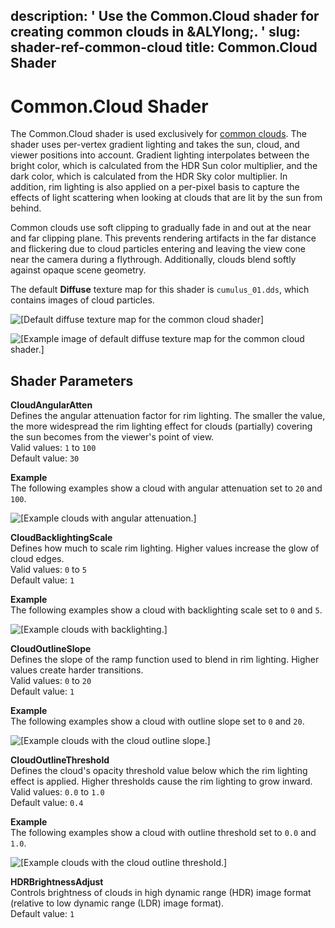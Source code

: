description: ' Use the Common.Cloud shader for creating common clouds in &ALYlong;. '
slug: shader-ref-common-cloud
title: Common.Cloud Shader
---
# Common\.Cloud Shader<a name="shader-ref-common-cloud"></a>

The Common\.Cloud shader is used exclusively for [common clouds](component-sky-cloud.md)\. The shader uses per\-vertex gradient lighting and takes the sun, cloud, and viewer positions into account\. Gradient lighting interpolates between the bright color, which is calculated from the HDR Sun color multiplier, and the dark color, which is calculated from the HDR Sky color multiplier\. In addition, rim lighting is also applied on a per\-pixel basis to capture the effects of light scattering when looking at clouds that are lit by the sun from behind\.

Common clouds use soft clipping to gradually fade in and out at the near and far clipping plane\. This prevents rendering artifacts in the far distance and flickering due to cloud particles entering and leaving the view cone near the camera during a flythrough\. Additionally, clouds blend softly against opaque scene geometry\.

The default **Diffuse** texture map for this shader is `cumulus_01.dds`, which contains images of cloud particles\.

![\[Default diffuse texture map for the common cloud shader\]](/images/shaders/shader-ref-common-cloud-1.png)

![\[Example image of default diffuse texture map for the common cloud shader.\]](/images/shaders/shader-ref-common-cloud-2.png)

## Shader Parameters<a name="shader-ref-common-cloud-shader-parameters"></a>

**CloudAngularAtten**  
Defines the angular attenuation factor for rim lighting\. The smaller the value, the more widespread the rim lighting effect for clouds \(partially\) covering the sun becomes from the viewer's point of view\.  
Valid values: `1` to `100`  
Default value: `30`  

**Example**  
The following examples show a cloud with angular attenuation set to `20` and `100`\.  

![\[Example clouds with angular attenuation.\]](/images/shaders/shader-ref-common-cloud-shader-parameters-1.png)

**CloudBacklightingScale**  
Defines how much to scale rim lighting\. Higher values increase the glow of cloud edges\.  
Valid values: `0` to `5`  
Default value: `1`  

**Example**  
The following examples show a cloud with backlighting scale set to `0` and `5`\.  

![\[Example clouds with backlighting.\]](/images/shaders/shader-ref-common-cloud-shader-parameters-2.png)

**CloudOutlineSlope**  
Defines the slope of the ramp function used to blend in rim lighting\. Higher values create harder transitions\.  
Valid values: `0` to `20`  
Default value: `1`  

**Example**  
The following examples show a cloud with outline slope set to `0` and `20`\.  

![\[Example clouds with the cloud outline slope.\]](/images/shaders/shader-ref-common-cloud-shader-parameters-3.png)

**CloudOutlineThreshold**  
Defines the cloud's opacity threshold value below which the rim lighting effect is applied\. Higher thresholds cause the rim lighting to grow inward\.  
Valid values: `0.0` to `1.0`  
Default value: `0.4`  

**Example**  
The following examples show a cloud with outline threshold set to `0.0` and `1.0`\.  

![\[Example clouds with the cloud outline threshold.\]](/images/shaders/shader-ref-common-cloud-shader-parameters-4.png)

**HDRBrightnessAdjust**  
Controls brightness of clouds in high dynamic range \(HDR\) image format \(relative to low dynamic range \(LDR\) image format\)\.  
Default value: `1`